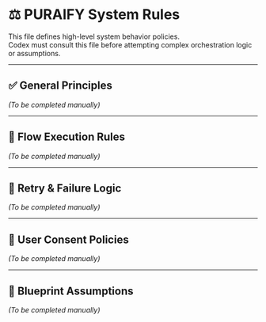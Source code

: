 # ⚖️ PURAIFY System Rules

This file defines high-level system behavior policies.  
Codex must consult this file before attempting complex orchestration logic or assumptions.

---

## ✅ General Principles

_(To be completed manually)_

---

## 🔄 Flow Execution Rules

_(To be completed manually)_

---

## 🔁 Retry & Failure Logic

_(To be completed manually)_

---

## 🔐 User Consent Policies

_(To be completed manually)_

---

## 🧩 Blueprint Assumptions

_(To be completed manually)_
